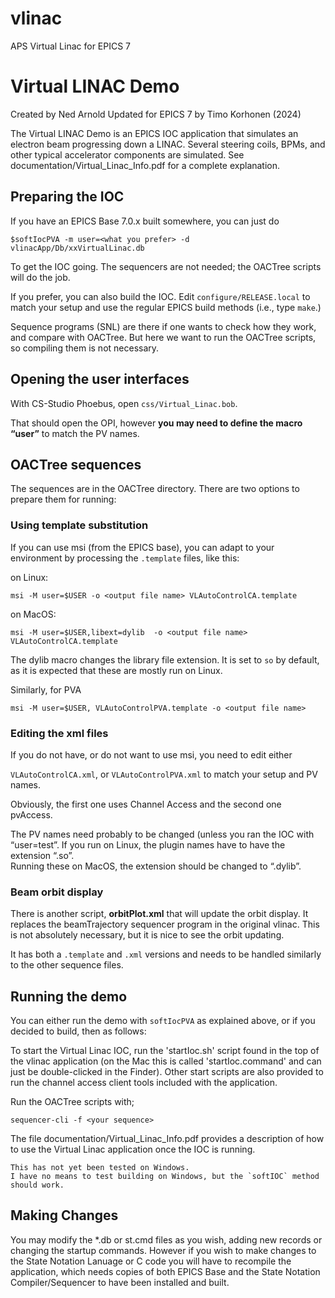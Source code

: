 # vlinac
APS Virtual Linac for EPICS 7

  Virtual LINAC Demo
  ==================
  Created by Ned Arnold
  Updated for EPICS 7 by Timo Korhonen (2024)

The Virtual LINAC Demo is an EPICS IOC application that simulates
an electron beam progressing down a LINAC. Several steering coils,
BPMs, and other typical accelerator components are simulated. See
documentation/Virtual_Linac_Info.pdf for a complete explanation.

## Preparing the IOC

If you have an EPICS Base 7.0.x built somewhere, you can just do
 
`$softIocPVA -m user=<what you prefer> -d vlinacApp/Db/xxVirtualLinac.db`
 
To get the IOC going.
The sequencers are not needed; the OACTree scripts will do the job.

If you prefer, you can also build the IOC. Edit `configure/RELEASE.local` to match your setup
and use the regular EPICS build methods (i.e., type `make`.)

Sequence programs (SNL) are there if one wants to check how they work, and compare with OACTree.
But here we want to run the OACTree scripts, so compiling them is not necessary.

## Opening the user interfaces

With CS-Studio Phoebus, open `css/Virtual_Linac.bob`.
 
That should open the OPI, however **you may need to define the macro “user”** to match the PV names.
 
## OACTree sequences

The sequences are in the OACTree directory. There are two options to prepare them for running:

### Using template substitution

If you can use msi (from the EPICS base), you can adapt to your environment by
processing the `.template` files, like this:

on Linux:

`msi -M user=$USER -o <output file name> VLAutoControlCA.template `

on MacOS:

`msi -M user=$USER,libext=dylib  -o <output file name> VLAutoControlCA.template`

The dylib macro changes the library file extension. It is set to `so` by default,
as it is expected that these are mostly run on Linux.

Similarly, for PVA

`msi -M user=$USER, VLAutoControlPVA.template -o <output file name>`

### Editing the xml files

If you do not have, or do not want to use msi, you need to edit either

`VLAutoControlCA.xml`, or `VLAutoControlPVA.xml` to match your setup and PV names.

Obviously, the first one uses Channel Access and the second one pvAccess.

The PV names need probably to be changed (unless you ran the IOC with “user=test”.
If you run on Linux, the plugin names have to have the extension “.so”.  
Running these on MacOS, the extension should be changed to “.dylib”.

### Beam orbit display

There is another script, **orbitPlot.xml** that will update the orbit display.
It replaces the beamTrajectory sequencer program in the original vlinac.
This is not absolutely necessary, but it is nice to see the orbit updating.

It has both a `.template` and `.xml` versions and needs to be handled similarly to the other sequence files.

## Running the demo

You can either run the demo with `softIocPVA` as explained above, or if you decided to build, then as follows:

To start the Virtual Linac IOC, run the 'startIoc.sh' script found
in the top of the vlinac application  (on the Mac this is called
'startIoc.command' and can just be double-clicked in the Finder).
Other start scripts are also provided to run the channel access
client tools included with the application.

Run the OACTree scripts with;

`sequencer-cli -f <your sequence>`

The file documentation/Virtual_Linac_Info.pdf provides a description
of how to use the Virtual Linac application once the IOC is running.

```{note} Running on Windows
This has not yet been tested on Windows. 
I have no means to test building on Windows, but the `softIOC` method should work.
```

## Making Changes

You may modify the *.db or st.cmd files as you wish, adding
new records or changing the startup commands.  However if you wish
to make changes to the State Notation Lanuage or C code you will
have to recompile the application, which needs copies of both EPICS
Base and the State Notation Compiler/Sequencer to have been
installed and built.
